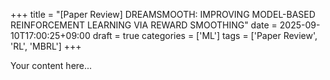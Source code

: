 +++
title = "[Paper Review] DREAMSMOOTH: IMPROVING MODEL-BASED REINFORCEMENT LEARNING VIA REWARD SMOOTHING"
date = 2025-09-10T17:00:25+09:00
draft = true
categories = ['ML']
tags = ['Paper Review', 'RL', 'MBRL']
+++

Your content here...
